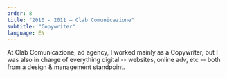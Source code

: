 ```yaml
---
order: 8
title: "2010 - 2011 — Clab Comunicazione"
subtitle: "Copywriter"
language: EN
---
```


At Clab Comunicazione, ad agency, I worked mainly as a Copywriter, but I was also in charge of everything digital -- websites, online adv, etc -- both from a design &amp; management standpoint.
